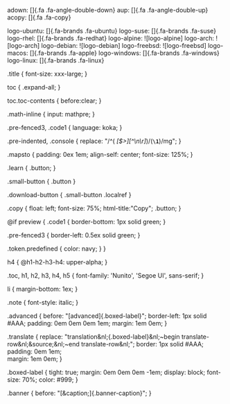 adown: []{.fa .fa-angle-double-down}
aup:   []{.fa .fa-angle-double-up}
acopy: []{.fa .fa-copy}

logo-ubuntu: []{.fa-brands .fa-ubuntu}
logo-suse: []{.fa-brands .fa-suse}
logo-rhel: []{.fa-brands .fa-redhat}
logo-alpine: ![logo-alpine]
logo-arch: ![logo-arch]
logo-debian: ![logo-debian]
logo-freebsd: ![logo-freebsd]
logo-macos: []{.fa-brands .fa-apple}
logo-windows: []{.fa-brands .fa-windows}
logo-linux: []{.fa-brands .fa-linux}

.title {
  font-size: xxx-large;
}

toc {
  .expand-all;
}

toc.toc-contents {
  before:clear;
}

.math-inline {
  input: mathpre;
}

.pre-fenced3, .code1 {
  language: koka;
}

.pre-indented, .console {
  replace: "/^( *[\$>][^\n\r]*)/\(**``\1``**\)/mg";
}

.mapsto {
  padding: 0ex 1em;
  align-self: center;
  font-size: 125%;
}

.learn {
  .button;
}

.small-button {
  .button
}

.download-button {
  .small-button
  .localref
}

.copy {
  float: left;
  font-size: 75%;
  html-title:"Copy";
  .button;
}

@if preview {
  .code1 {
    border-bottom: 1px solid green;
  }

  .pre-fenced3 {
    border-left: 0.5ex solid green;
  }

  .token.predefined {
    color: navy;
  }
}

h4 {
  @h1-h2-h3-h4: upper-alpha;
}

.toc, h1, h2, h3, h4, h5 {
  font-family: 'Nunito', 'Segoe UI', sans-serif;
}

li {
  margin-bottom: 1ex;
}

.note {
  font-style: italic;
}

.advanced {
  before: "[advanced]{.boxed-label}";
  border-left: 1px solid #AAA;
  padding: 0em 0em 0em 1em;
  margin: 1em 0em;
}

.translate {
  replace: "translation&nl;{.boxed-label}&nl;~begin translate-row&nl;&source;&nl;~end translate-row&nl;";
  border: 1px solid #AAA;
  padding: 0em 1em;  
  margin: 1em 0em;
}


.boxed-label {
  tight: true;
  margin: 0em 0em 0em -1em;
  display: block;
  font-size: 70%;
  color: #999;
}

.banner {
  before: "[&caption;]{.banner-caption}";
}
